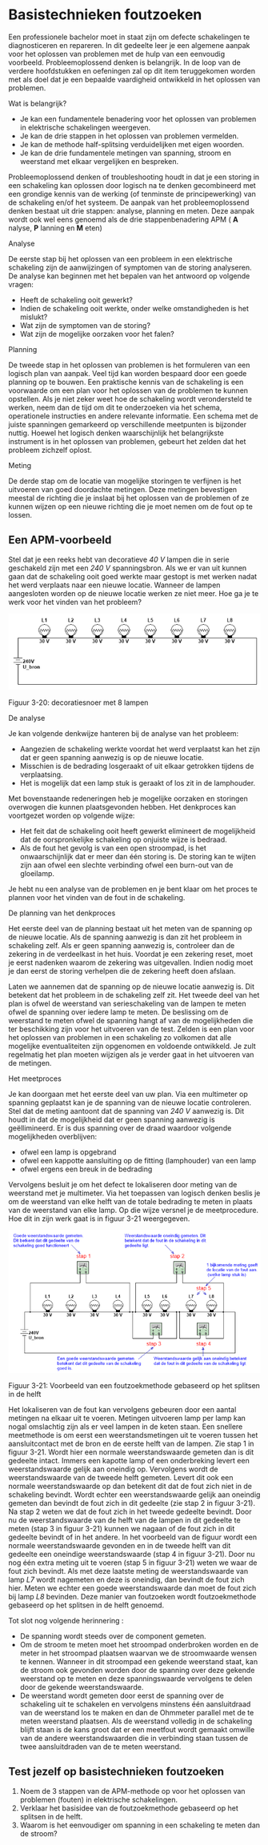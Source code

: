 # Basistechnieken foutzoeken

Een professionele bachelor moet in staat zijn om defecte schakelingen te diagnosticeren en repareren. In dit gedeelte leer je een algemene aanpak voor het oplossen van problemen met de hulp van een eenvoudig voorbeeld. Probleemoplossend denken is belangrijk. In de loop van de verdere hoofdstukken en oefeningen zal op dit item teruggekomen worden met als doel dat je een bepaalde vaardigheid ontwikkeld in het oplossen van problemen.

Wat is belangrijk?

* Je kan een fundamentele benadering voor het oplossen van problemen in elektrische schakelingen weergeven.
* Je kan de drie stappen in het oplossen van problemen vermelden.
* Je kan de methode half-splitsing verduidelijken met eigen woorden.
* Je kan de drie fundamentele metingen van spanning, stroom en weerstand met elkaar vergelijken en bespreken.

Probleemoplossend denken of troubleshooting houdt in dat je een storing in een schakeling kan oplossen door logisch na te denken gecombineerd met een grondige kennis van de werking \(of tenminste de principewerking\) van de schakeling en/of het systeem. De aanpak van het probleemoplossend denken bestaat uit drie stappen: analyse, planning en meten. Deze aanpak wordt ook wel eens genoemd als de drie stappenbenadering APM \( **A** nalyse, **P** lanning en **M** eten\)

Analyse

De eerste stap bij het oplossen van een probleem in een elektrische schakeling zijn de aanwijzingen of symptomen van de storing analyseren. De analyse kan beginnen met het bepalen van het antwoord op volgende vragen:

* Heeft de schakeling ooit gewerkt?
* Indien de schakeling ooit werkte, onder welke omstandigheden is het mislukt?
* Wat zijn de symptomen van de storing?
* Wat zijn de mogelijke oorzaken voor het falen?

Planning

De tweede stap in het oplossen van problemen is het formuleren van een logisch plan van aanpak. Veel tijd kan worden bespaard door een goede planning op te bouwen. Een praktische kennis van de schakeling is een voorwaarde om een plan voor het oplossen van de problemen te kunnen opstellen. Als je niet zeker weet hoe de schakeling wordt verondersteld te werken, neem dan de tijd om dit te onderzoeken via het schema, operationele instructies en andere relevante informatie. Een schema met de juiste spanningen gemarkeerd op verschillende meetpunten is bijzonder nuttig. Hoewel het logisch denken waarschijnlijk het belangrijkste instrument is in het oplossen van problemen, gebeurt het zelden dat het probleem zichzelf oplost.

Meting

De derde stap om de locatie van mogelijke storingen te verfijnen is het uitvoeren van goed doordachte metingen. Deze metingen bevestigen meestal de richting die je inslaat bij het oplossen van de problemen of ze kunnen wijzen op een nieuwe richting die je moet nemen om de fout op te lossen.

## Een APM-voorbeeld <a id="een-apm-voorbeeld"></a>

Stel dat je een reeks hebt van decoratieve _40 V_ lampen die in serie geschakeld zijn met een _240 V_ spanningsbron. Als we er van uit kunnen gaan dat de schakeling ooit goed werkte maar gestopt is met werken nadat het werd verplaats naar een nieuwe locatie. Wanneer de lampen aangesloten worden op de nieuwe locatie werken ze niet meer. Hoe ga je te werk voor het vinden van het probleem?

![](../.gitbook/assets/afbeelding_315.png)

Figuur 3-20: decoratiesnoer met 8 lampen

De analyse

Je kan volgende denkwijze hanteren bij de analyse van het probleem:

* Aangezien de schakeling werkte voordat het werd verplaatst kan het zijn dat er geen spanning aanwezig is op de nieuwe locatie.
* Misschien is de bedrading losgeraakt of uit elkaar getrokken tijdens de verplaatsing.
* Het is mogelijk dat een lamp stuk is geraakt of los zit in de lamphouder.

Met bovenstaande redeneringen heb je mogelijke oorzaken en storingen overwogen die kunnen plaatsgevonden hebben. Het denkproces kan voortgezet worden op volgende wijze:

* Het feit dat de schakeling ooit heeft gewerkt elimineert de mogelijkheid dat de oorspronkelijke schakeling op onjuiste wijze is bedraad.
* Als de fout het gevolg is van een open stroompad, is het onwaarschijnlijk dat er meer dan één storing is. De storing kan te wijten zijn aan ofwel een slechte verbinding ofwel een burn-out van de gloeilamp.

Je hebt nu een analyse van de problemen en je bent klaar om het proces te plannen voor het vinden van de fout in de schakeling.

De planning van het denkproces

Het eerste deel van de planning bestaat uit het meten van de spanning op de nieuwe locatie. Als de spanning aanwezig is dan zit het probleem in schakeling zelf. Als er geen spanning aanwezig is, controleer dan de zekering in de verdeelkast in het huis. Voordat je een zekering reset, moet je eerst nadenken waarom de zekering was uitgevallen. Indien nodig moet je dan eerst de storing verhelpen die de zekering heeft doen afslaan.

Laten we aannemen dat de spanning op de nieuwe locatie aanwezig is. Dit betekent dat het probleem in de schakeling zelf zit. Het tweede deel van het plan is ofwel de weerstand van serieschakeling van de lampen te meten ofwel de spanning over iedere lamp te meten. De beslissing om de weerstand te meten ofwel de spanning hangt af van de mogelijkheden die ter beschikking zijn voor het uitvoeren van de test. Zelden is een plan voor het oplossen van problemen in een schakeling zo volkomen dat alle mogelijke eventualiteiten zijn opgenomen en voldoende ontwikkeld. Je zult regelmatig het plan moeten wijzigen als je verder gaat in het uitvoeren van de metingen.

Het meetproces

Je kan doorgaan met het eerste deel van uw plan. Via een multimeter op spanning geplaatst kan je de spanning van de nieuwe locatie controleren. Stel dat de meting aantoont dat de spanning van _240_ _V_ aanwezig is. Dit houdt in dat de mogelijkheid dat er geen spanning aanwezig is geëllimineerd. Er is dus spanning over de draad waardoor volgende mogelijkheden overblijven:

* ofwel een lamp is opgebrand
* ofwel een kappotte aansluiting op de fitting \(lamphouder\) van een lamp
* ofwel ergens een breuk in de bedrading

Vervolgens besluit je om het defect te lokaliseren door meting van de weerstand met je multimeter. Via het toepassen van logisch denken beslis je om de weerstand van elke helft van de totale bedrading te meten in plaats van de weerstand van elke lamp. Op die wijze versnel je de meetprocedure. Hoe dit in zijn werk gaat is in figuur 3-21 weergegeven.

![](../.gitbook/assets/afbeelding_317.png)

Figuur 3-21: Voorbeeld van een foutzoekmethode gebaseerd op het splitsen in de helft

Het lokaliseren van de fout kan vervolgens gebeuren door een aantal metingen na elkaar uit te voeren. Metingen uitvoeren lamp per lamp kan nogal omslachtig zijn als er veel lampen in de keten staan. Een snellere meetmethode is om eerst een weerstandsmetingen uit te voeren tussen het aansluitcontact met de bron en de eerste helft van de lampen. Zie stap 1 in figuur 3-21. Wordt hier een normale weerstandswaarde gemeten dan is dit gedeelte intact. Immers een kapotte lamp of een onderbreking levert een weerstandswaarde gelijk aan oneindig op. Vervolgens wordt de weerstandswaarde van de tweede helft gemeten. Levert dit ook een normale weerstandswaarde op dan betekent dit dat de fout zich niet in de schakeling bevindt. Wordt echter een weerstandswaarde gelijk aan oneindig gemeten dan bevindt de fout zich in dit gedeelte \(zie stap 2 in figuur 3-21\). Na stap 2 weten we dat de fout zich in het tweede gedeelte bevindt. Door nu de weerstandswaarde van de helft van de lampen in dit gedeelte te meten \(stap 3 in figuur 3-21\) kunnen we nagaan of de fout zich in dit gedeelte bevindt of in het andere. In het voorbeeld van de figuur wordt een normale weerstandswaarde gevonden en in de tweede helft van dit gedeelte een oneindige weerstandswaarde \(stap 4 in figuur 3-21\). Door nu nog één extra meting uit te voeren \(stap 5 in figuur 3-21\) weten we waar de fout zich bevindt. Als met deze laatste meting de weerstandswaarde van lamp _L7_ wordt nagemeten en deze is oneindig, dan bevindt de fout zich hier. Meten we echter een goede weerstandswaarde dan moet de fout zich bij lamp _L8_ bevinden. Deze manier van foutzoeken wordt foutzoekmethode gebaseerd op het splitsen in de helft genoemd.

Tot slot nog volgende herinnering :

* De spanning wordt steeds over de component gemeten.
* Om de stroom te meten moet het stroompad onderbroken worden en de meter in het stroompad plaatsen waarvan we de stroomwaarde wensen te kennen. Wanneer in dit stroompad een gekende weerstand staat, kan de stroom ook gevonden worden door de spanning over deze gekende weerstand op te meten en deze spanningswaarde vervolgens te delen door de gekende weerstandswaarde.
* De weerstand wordt gemeten door eerst de spanning over de schakeling uit te schakelen en vervolgens minstens één aansluitdraad van de weerstand los te maken en dan de Ohmmeter parallel met de te meten weerstand plaatsen. Als de weerstand volledig in de schakeling blijft staan is de kans groot dat er een meetfout wordt gemaakt omwille van de andere weerstandswaarden die in verbinding staan tussen de twee aansluitdraden van de te meten weerstand.

## Test jezelf op basistechnieken foutzoeken <a id="test-jezelf-op-basistechnieken-foutzoeken"></a>

1. Noem de 3 stappen van de APM-methode op voor het oplossen van problemen \(fouten\) in elektrische schakelingen.
2. Verklaar het basisidee van de foutzoekmethode gebaseerd op het splitsen in de helft.
3. Waarom is het eenvoudiger om spanning in een schakeling te meten dan de stroom?

